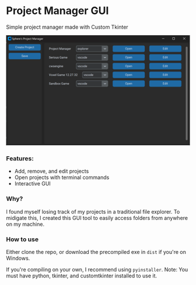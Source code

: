 # Project Manager GUI

Simple project manager made with Custom Tkinter

![Screenshot of GUI](ss.png)

### Features:
- Add, remove, and edit projects
- Open projects with terminal commands
- Interactive GUI

### Why?

I found myself losing track of my projects in a traditional file explorer. To midigate this, I created this GUI tool to easily access folders from anywhere on my machine.

### How to use

Either clone the repo, or download the precompiled exe in `dist` if you're on Windows.

If you're compiling on your own, I recommend using `pyinstaller`. Note: You must have python, tkinter, and customtkinter installed to use it.